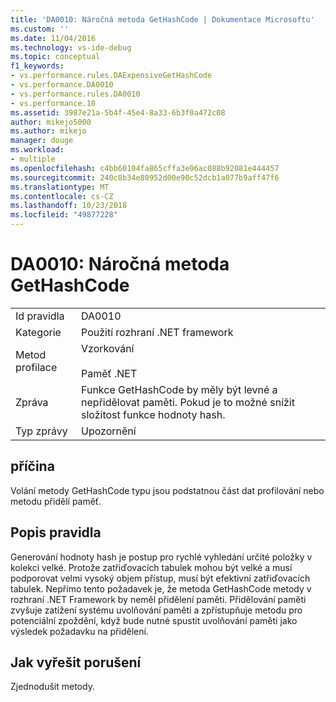 ```yaml
---
title: 'DA0010: Náročná metoda GetHashCode | Dokumentace Microsoftu'
ms.custom: ''
ms.date: 11/04/2016
ms.technology: vs-ide-debug
ms.topic: conceptual
f1_keywords:
- vs.performance.rules.DAExpensiveGetHashCode
- vs.performance.DA0010
- vs.performance.rules.DA0010
- vs.performance.10
ms.assetid: 3987e21a-5b4f-45e4-8a33-6b3f0a472c08
author: mikejo5000
ms.author: mikejo
manager: douge
ms.workload:
- multiple
ms.openlocfilehash: c4bb60104fa865cffa3e06ac088b92081e444457
ms.sourcegitcommit: 240c8b34e80952d00e90c52dcb1a077b9aff47f6
ms.translationtype: MT
ms.contentlocale: cs-CZ
ms.lasthandoff: 10/23/2018
ms.locfileid: "49877228"
---
```

# <a name="da0010-expensive-gethashcode"></a>DA0010: Náročná metoda GetHashCode

|||  
|-|-|  
|Id pravidla|DA0010|  
|Kategorie|Použití rozhraní .NET framework|  
|Metod profilace|Vzorkování<br /><br /> Paměť .NET|  
|Zpráva|Funkce GetHashCode by měly být levné a nepřidělovat paměti. Pokud je to možné snížit složitost funkce hodnoty hash.|  
|Typ zprávy|Upozornění|  

## <a name="cause"></a>příčina  
 Volání metody GetHashCode typu jsou podstatnou část dat profilování nebo metodu přidělí paměť.  

## <a name="rule-description"></a>Popis pravidla  
 Generování hodnoty hash je postup pro rychlé vyhledání určité položky v kolekci velké. Protože zatřiďovacích tabulek mohou být velké a musí podporovat velmi vysoký objem přístup, musí být efektivní zatřiďovacích tabulek. Nepřímo tento požadavek je, že metoda GetHashCode metody v rozhraní .NET Framework by neměl přidělení paměti. Přidělování paměti zvyšuje zatížení systému uvolňování paměti a zpřístupňuje metodu pro potenciální zpoždění, když bude nutné spustit uvolňování paměti jako výsledek požadavku na přidělení.  

## <a name="how-to-fix-violations"></a>Jak vyřešit porušení  
 Zjednodušit metody.